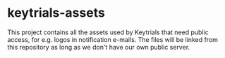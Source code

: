# keytrials-assets
This project contains all the assets used by Keytrials that need public access, for e.g. logos in notification e-mails. The files will be linked from this repository as long as we don't have our own public server.

